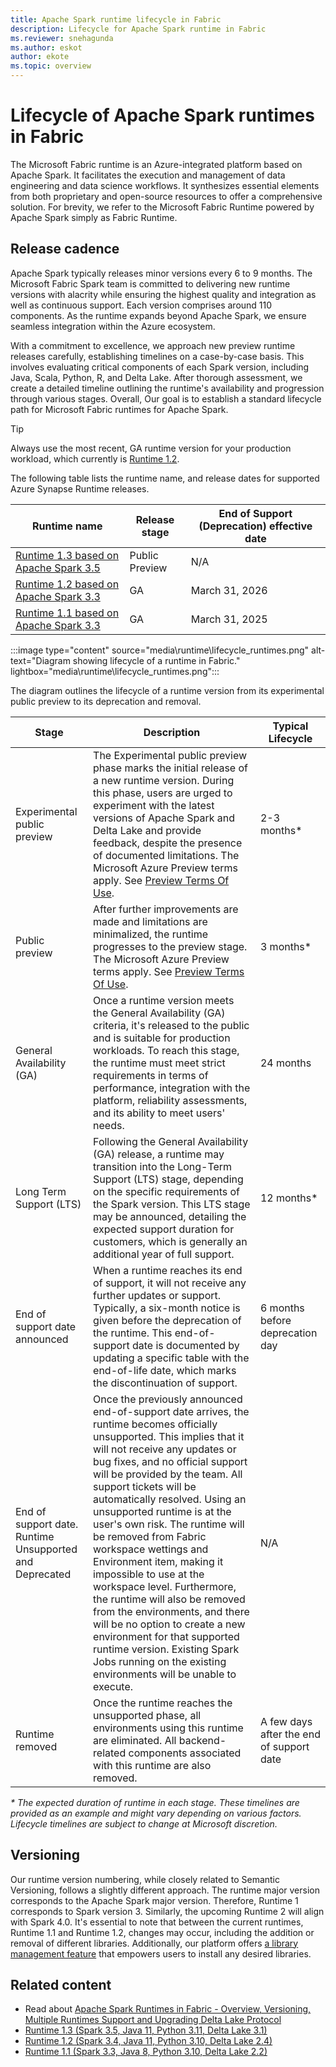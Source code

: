 ```yaml
---
title: Apache Spark runtime lifecycle in Fabric
description: Lifecycle for Apache Spark runtime in Fabric
ms.reviewer: snehagunda
ms.author: eskot
author: ekote
ms.topic: overview
---
```


# Lifecycle of Apache Spark runtimes in Fabric

The Microsoft Fabric runtime is an Azure-integrated platform based on Apache Spark. It facilitates the execution and management of data engineering and data science workflows. It synthesizes essential elements from both proprietary and open-source resources to offer a comprehensive solution. For brevity, we refer to the Microsoft Fabric Runtime powered by Apache Spark simply as Fabric Runtime.

## Release cadence

Apache Spark typically releases minor versions every 6 to 9 months. The Microsoft Fabric Spark team is committed to delivering new runtime versions with alacrity while ensuring the highest quality and integration as well as continuous
support. Each version comprises around 110 components. As the runtime expands beyond Apache Spark, we ensure seamless integration within the Azure ecosystem.

With a commitment to excellence, we approach new preview runtime releases carefully, establishing timelines on a case-by-case basis. This involves evaluating critical components of each Spark version, including Java, Scala, Python, R, and Delta Lake. After thorough assessment, we create a detailed timeline outlining the runtime's availability and progression through various stages. Overall, Our goal is to establish a standard lifecycle path for Microsoft Fabric runtimes for Apache Spark.

> [!TIP]
> Always use the most recent, GA runtime version for your production workload, which currently is [Runtime 1.2](./runtime-1-2.md).

The following table lists the runtime name, and release dates for supported Azure Synapse Runtime releases.

| Runtime name                                               | Release stage  | End of Support (Deprecation) effective date |
|-----------------------------------------------------------| ----------------|---------------------------------------------|
| [Runtime 1.3 based on Apache Spark 3.5](./runtime-1-3.md) |  Public Preview | N/A                                         |
| [Runtime 1.2 based on Apache Spark 3.3](./runtime-1-2.md) |  GA             | March 31, 2026                              |
| [Runtime 1.1 based on Apache Spark 3.3](./runtime-1-1.md) |  GA             | March 31, 2025                              |


:::image type="content" source="media\runtime\lifecycle_runtimes.png" alt-text="Diagram showing lifecycle of a runtime in Fabric." lightbox="media\runtime\lifecycle_runtimes.png":::

The diagram outlines the lifecycle of a runtime version from its experimental public preview to its deprecation and removal.

| Stage                                                   | Description                                                                                                                                                                                                                                                                                                                                                                                                                                                                                                                                                                                                                                                                                                                        | Typical Lifecycle                        |
|---------------------------------------------------------|------------------------------------------------------------------------------------------------------------------------------------------------------------------------------------------------------------------------------------------------------------------------------------------------------------------------------------------------------------------------------------------------------------------------------------------------------------------------------------------------------------------------------------------------------------------------------------------------------------------------------------------------------------------------------------------------------------------------------------|------------------------------------------|
| Experimental public preview                             | The Experimental public preview phase marks the initial release of a new runtime version. During this phase, users are urged to experiment with the latest versions of Apache Spark and Delta Lake and provide feedback, despite the presence of documented limitations. The Microsoft Azure Preview terms apply. See [Preview Terms Of Use](../get-started/preview).                                                                                                                                                                                                                                                                                                                                                                                            | 2-3 months*                               |
| Public preview                                          | After further improvements are made and limitations are minimalized, the runtime progresses to the preview stage. The Microsoft Azure Preview terms apply. See [Preview Terms Of Use](../get-started/preview).                                                                                                                                                                                                                                                                                                                                                                                                                                                                                                                                                                                                                 | 3 months*                                 |
| General Availability (GA)                               | Once a runtime version meets the General Availability (GA) criteria, it's released to the public and is suitable for production workloads. To reach this stage, the runtime must meet strict requirements in terms of performance, integration with the platform, reliability assessments, and its ability to meet users' needs.                                                                                                                                                                                                                                                                                                                                                                                                   | 24 months                                |
| Long Term Support (LTS)                                 | Following the General Availability (GA) release, a runtime may transition into the Long-Term Support (LTS) stage, depending on the specific requirements of the Spark version. This LTS stage may be announced, detailing the expected support duration for customers, which is generally an additional year of full support.                                                                                                                                                                                                                                                                                                                                                                                                      | 12 months*                                |
| End of support date announced                           | When a runtime reaches its end of support, it will not receive any further updates or support. Typically, a six-month notice is given before the deprecation of the runtime. This end-of-support date is documented by updating a specific table with the end-of-life date, which marks the discontinuation of support.                                                                                                                                                                                                                                                                                                                                                                                                            | 6 months before deprecation day          |
| End of support date. Runtime Unsupported and Deprecated | Once the previously announced end-of-support date arrives, the runtime becomes officially unsupported. This implies that it will not receive any updates or bug fixes, and no official support will be provided by the team. All support tickets will be automatically resolved. Using an unsupported runtime is at the user's own risk. The runtime will be removed from Fabric workspace wettings and Environment item, making it impossible to use at the workspace level. Furthermore, the runtime will also be removed from the environments, and there will be no option to create a new environment for that supported runtime version. Existing Spark Jobs running on the existing environments will be unable to execute. | N/A                                      |
| Runtime removed                                         | Once the runtime reaches the unsupported phase, all environments using this runtime are eliminated. All backend-related components associated with this runtime are also removed.                                                                                                                                                                                                                                                                                                                                                                                                                                                                                                                                                  | A few days after the end of support date |

_* The expected duration of runtime in each stage. These timelines are provided as an example and might vary depending on various factors. Lifecycle timelines are subject to change at Microsoft discretion._



## Versioning

Our runtime version numbering, while closely related to Semantic Versioning, follows a slightly different approach. The
runtime major version corresponds to the Apache Spark major version. Therefore, Runtime 1 corresponds to Spark version 3. Similarly, the upcoming Runtime 2 will align with Spark 4.0. It's essential to note that between the current runtimes, Runtime 1.1 and Runtime 1.2, changes may occur, including the addition or removal of different libraries. Additionally, our platform offers [a library management feature](./library-management.md) that empowers users to install any desired libraries.

## Related content

- Read
  about [Apache Spark Runtimes in Fabric - Overview, Versioning, Multiple Runtimes Support and Upgrading Delta Lake Protocol](./runtime.md)
- [Runtime 1.3 (Spark 3.5, Java 11, Python 3.11, Delta Lake 3.1)](./runtime-1-3.md)
- [Runtime 1.2 (Spark 3.4, Java 11, Python 3.10, Delta Lake 2.4)](./runtime-1-2.md)
- [Runtime 1.1 (Spark 3.3, Java 8, Python 3.10, Delta Lake 2.2)](./runtime-1-1.md)
